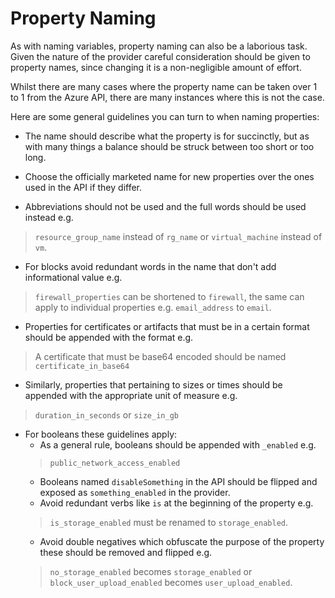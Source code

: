 # Property Naming

As with naming variables, property naming can also be a laborious task. Given the nature of the provider careful consideration should be given to property names, since changing it is a non-negligible amount of effort.

Whilst there are many cases where the property name can be taken over 1 to 1 from the Azure API, there are many instances where this is not the case.

Here are some general guidelines you can turn to when naming properties:

* The name should describe what the property is for succinctly, but as with many things a balance should be struck between too short or too long.

* Choose the officially marketed name for new properties over the ones used in the API if they differ.

* Abbreviations should not be used and the full words should be used instead e.g. 
>`resource_group_name` instead of `rg_name` or `virtual_machine` instead of `vm`.

* For blocks avoid redundant words in the name that don't add informational value e.g.
>`firewall_properties` can be shortened to `firewall`, the same can apply to individual properties e.g. `email_address` to `email`.

* Properties for certificates or artifacts that must be in a certain format should be appended with the format e.g.
> A certificate that must be base64 encoded should be named `certificate_in_base64`

* Similarly, properties that pertaining to sizes or times should be appended with the appropriate unit of measure e.g.
> `duration_in_seconds` or `size_in_gb`

* For booleans these guidelines apply:
  * As a general rule, booleans should be appended with `_enabled` e.g.
  >`public_network_access_enabled`
  * Booleans named `disableSomething` in the API should be flipped and exposed as `something_enabled` in the provider.
  * Avoid redundant verbs like `is` at the beginning of the property e.g.
  >`is_storage_enabled` must be renamed to `storage_enabled`.
  * Avoid double negatives which obfuscate the purpose of the property these should be removed and flipped e.g.
  >`no_storage_enabled` becomes `storage_enabled` or `block_user_upload_enabled` becomes `user_upload_enabled`.